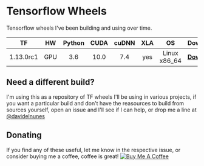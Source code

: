 # Tensorflow Wheels
Tensorflow wheels I've been building and using over time.

| TF | HW |Python | CUDA | cuDNN | XLA | OS | Download |
|:------:|:------:|:------:|:----:|:-------:|:-----:|:------------:|:------:|
| 1.13.0rc1 |GPU|   3.6  | 10.0 |  7.4  | yes | Linux x86_64 |[**Download**](https://github.com/davidenunes/tensorflow-wheels/releases/download/1.13.0rc1/tensorflow-1.13.0rc1-cp36-cp36m-linux_x86_64.whl)|

## Need a different build?
I'm using this as a repository of TF wheels I'll be using in various projects, if you want a particular build and don't have the reasources to build from sources yourself, open an issue and I'll see if I can help, or drop me a line at [@davidelnunes](https://twitter.com/davidelnunes)

## Donating
If you find any of these useful, let me know in the respective issue, or consider buying me a coffee, coffee is great!
<a href="https://www.buymeacoffee.com/davidenunes" target="_blank"><img src="https://www.buymeacoffee.com/assets/img/custom_images/orange_img.png" alt="Buy Me A Coffee" style="height: auto !important;width: auto !important;" ></a>
